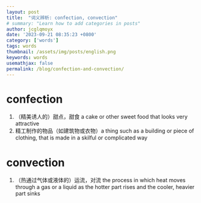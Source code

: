 ```yaml
---
layout: post
title:  "词义辨析: confection, convection"
# summary: "Learn how to add categories in posts"
author: jcglqmoyx
date: '2023-09-21 08:35:23 +0800'
category: ['words']
tags: words
thumbnail: /assets/img/posts/english.png
keywords: words
usemathjax: false
permalink: /blog/confection-and-convection/
---
```


# confection
1. （精美诱人的）甜点，甜食 a cake or other sweet food that looks very attractive
2. 精工制作的物品（如建筑物或衣物）a thing such as a building or piece of clothing, that is made in a skilful or complicated way 

# convection
1. （热通过气体或液体的）运流，对流 the process in which heat moves through a gas or a liquid as the hotter part rises and the cooler, heavier part sinks
